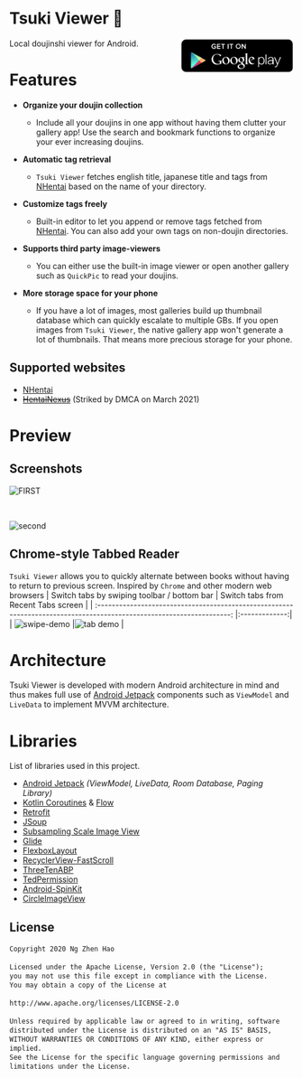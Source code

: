 # Tsuki Viewer 🌙 

<span>Local doujinshi viewer for Android. </span>
<a href="https://play.google.com/store/apps/details?id=com.flamyoad.tsukiviewer" target="_blank">
 <img src="/play-store-button.png" width=200 height=60 align="right"/>
</a>

# Features

* **Organize your doujin collection**
  * Include all your doujins in one app without having them clutter your gallery app! Use the search and bookmark functions to organize your ever increasing doujins.

* **Automatic tag retrieval** 
  * ```Tsuki Viewer``` fetches english title, japanese title and tags from [NHentai](https://nhentai.net) based on the name of your directory.
  
* **Customize tags freely** 
  * Built-in editor to let you append or remove tags fetched from [NHentai](https://nhentai.net). You can also add your own tags on non-doujin directories.
  
* **Supports third party image-viewers** 
  * You can either use the built-in image viewer or open another gallery such as ```QuickPic``` to read your doujins.
  
* **More storage space for your phone** 
  * If you have a lot of images, most galleries build up thumbnail database which can quickly escalate to multiple GBs. If you open images from ```Tsuki Viewer```, the native gallery       app won't generate a lot of thumbnails. That means more precious storage for your phone.

## Supported websites
* [NHentai](https://nhentai.net)
* ~~[HentaiNexus](https://hentainexus.com/)~~ (Striked by DMCA on March 2021)
# Preview

## Screenshots

![FIRST](https://user-images.githubusercontent.com/35066207/97465551-20649080-197d-11eb-9c74-d556a8af0139.JPG)

 </br>

![second](https://user-images.githubusercontent.com/35066207/97465168-bcda6300-197c-11eb-8922-d1e82347f70d.JPG)

## Chrome-style Tabbed Reader
 ```Tsuki Viewer``` allows you to quickly alternate between books without having to return to previous screen. 
 Inspired by ```Chrome``` and other modern web browsers
| Switch tabs by swiping toolbar / bottom bar                                                                           | Switch tabs from Recent Tabs screen          | 
| :-------------------------------------------------------------------------------------------------------------------: |:-------------:|
| ![swipe-demo](https://user-images.githubusercontent.com/35066207/114297060-14aaf780-9ae1-11eb-956c-1737ab90d2be.gif)  |![tab demo](https://user-images.githubusercontent.com/35066207/114297058-14126100-9ae1-11eb-8d3e-f1d0c061108d.gif) |


# Architecture
Tsuki Viewer is developed with modern Android architecture in mind and thus makes full use of [Android Jetpack](https://developer.android.com/jetpack) components such as ```ViewModel``` and ```LiveData``` to implement MVVM architecture. 

# Libraries
 List of libraries used in this project.
* [Android Jetpack](https://developer.android.com/jetpack) *(ViewModel, LiveData, Room Database, Paging Library)*
* [Kotlin Coroutines](https://kotlinlang.org/docs/reference/coroutines-overview.html) & [Flow](https://kotlinlang.org/docs/flow.html)
* [Retrofit](https://github.com/square/retrofit)
* [JSoup](https://github.com/jhy/jsoup)
* [Subsampling Scale Image View](https://github.com/davemorrissey/subsampling-scale-image-view)
* [Glide](https://github.com/bumptech/glide)
* [FlexboxLayout](https://github.com/google/flexbox-layout)
* [RecyclerView-FastScroll](https://github.com/timusus/RecyclerView-FastScroll)
* [ThreeTenABP](https://github.com/JakeWharton/ThreeTenABP)
* [TedPermission](https://github.com/ParkSangGwon/TedPermission)
* [Android-SpinKit](https://github.com/ybq/Android-SpinKit)
* [CircleImageView](https://github.com/hdodenhof/CircleImageView)

## License
```
Copyright 2020 Ng Zhen Hao

Licensed under the Apache License, Version 2.0 (the "License");
you may not use this file except in compliance with the License.
You may obtain a copy of the License at

http://www.apache.org/licenses/LICENSE-2.0

Unless required by applicable law or agreed to in writing, software
distributed under the License is distributed on an "AS IS" BASIS,
WITHOUT WARRANTIES OR CONDITIONS OF ANY KIND, either express or implied.
See the License for the specific language governing permissions and
limitations under the License.
```

